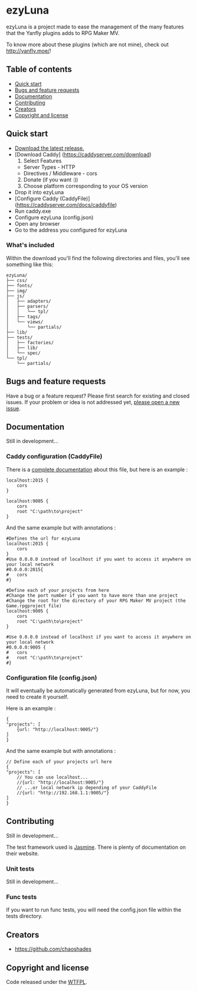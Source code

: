 ﻿# ezyLuna

ezyLuna is a project made to ease the management of the many features that the Yanfly plugins adds to RPG Maker MV.

To know more about these plugins (which are not mine), check out <http://yanfly.moe/>!



## Table of contents

- [Quick start](#quick-start)
- [Bugs and feature requests](#bugs-and-feature-requests)
- [Documentation](#documentation)
- [Contributing](#contributing)
- [Creators](#creators)
- [Copyright and license](#copyright-and-license)



## Quick start

- [Download the latest release.](https://github.com/chaoshades/ezyLuna/archive/DEV.zip)
- [Download Caddy]
(https://caddyserver.com/download)
  1. Select Features
    * Server Types - HTTP
    * Directives / Middleware - cors
  2. Donate (if you want :))
  3. Choose platform corresponding to your OS version
- Drop it into ezyLuna
- [Configure Caddy (CaddyFile)]
(https://caddyserver.com/docs/caddyfile)
- Run caddy.exe
- Configure ezyLuna (config.json)
- Open any browser
- Go to the address you configured for ezyLuna

### What's included

Within the download you'll find the following directories and files, you'll see something like this:

```
ezyLuna/
├── css/
├── fonts/
├── img/
├── js/
│   ├── adapters/
│   ├── parsers/
│   │   └── tpl/
│   ├── tags/ 
│   └── views/ 
│       └── partials/
├── lib/
├── tests/
│   ├── factories/
│   ├── lib/ 
│   └── spec/ 
└── tpl/
    └── partials/
```

## Bugs and feature requests

Have a bug or a feature request? Please first search for existing and closed issues. If your problem or idea is not addressed yet, [please open a new issue](https://github.com/chaoshades/ezyLuna/issues/new).



## Documentation

Still in development...

### Caddy configuration (CaddyFile)

There is a [complete documentation](https://caddyserver.com/docs/caddyfile) about this file, but here is an example :

```
localhost:2015 {
	cors
}

localhost:9005 {
	cors
	root "C:\path\to\project"
}
```
And the same example but with annotations :
```
#Defines the url for ezyLuna
localhost:2015 {
	cors
}
#Use 0.0.0.0 instead of localhost if you want to access it anywhere on your local network
#0.0.0.0:2015{
#	cors
#}

#Define each of your projects from here
#Change the port number if you want to have more than one project
#Change the root for the directory of your RPG Maker MV project (the Game.rpgproject file)
localhost:9005 {
	cors
	root "C:\path\to\project"
}

#Use 0.0.0.0 instead of localhost if you want to access it anywhere on your local network
#0.0.0.0:9005 {
#	cors
#	root "C:\path\to\project"
#}

```

### Configuration file (config.json)

It will eventually be automatically generated from ezyLuna, but for now, you need to create it yourself.

Here is an example :

```
{
"projects": [
    {url: "http://localhost:9005/"}
]
}
```
And the same example but with annotations :
```
// Define each of your projects url here
{
"projects": [
    // You can use localhost...
    //{url: "http://localhost:9005/"}
    // ...or local network ip depending of your CaddyFile
    //{url: "http://192.168.1.1:9005/"}
]
}
```



## Contributing

Still in development...

The test framework used is [Jasmine](http://jasmine.github.io/index.html). There is plenty of documentation on their website.

### Unit tests

Still in development...

### Func tests

If you want to run func tests, you will need the config.json file within the tests directory.

## Creators

- <https://github.com/chaoshades>



## Copyright and license

Code released under the [WTFPL](http://www.wtfpl.net/).
